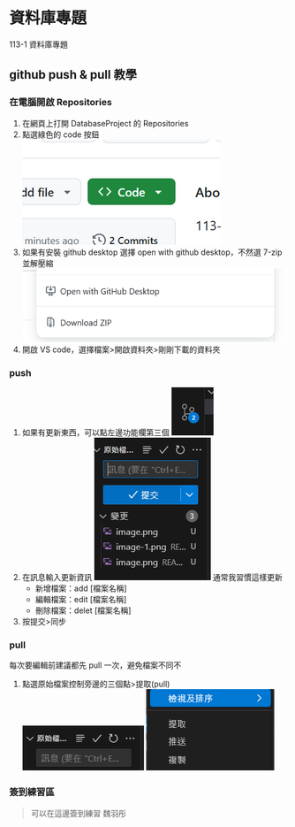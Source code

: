 # 資料庫專題
 113-1 資料庫專題

## github push & pull 教學
### 在電腦開啟 Repositories
1. 在網頁上打開 DatabaseProject 的 Repositories
2. 點選綠色的 code 按鈕
    ![alt text](README_img/image.png)
3. 如果有安裝 github desktop 選擇 open with github desktop，不然選 7-zip 並解壓縮
    ![alt text](README_img/image-1.png)
4. 開啟 VS code，選擇檔案>開啟資料夾>剛剛下載的資料夾
### push
1. 如果有更新東西，可以點左邊功能欄第三個
    ![alt text](README_img/image-2.png)
2. 在訊息輸入更新資訊
    ![alt text](README_img/image-3.png)
    通常我習慣這樣更新
    - 新增檔案：add [檔案名稱]
    - 編輯檔案：edit [檔案名稱]
    - 刪除檔案：delet [檔案名稱]
3. 按提交>同步
### pull
每次要編輯前建議都先 pull 一次，避免檔案不同不
1. 點選原始檔案控制旁邊的三個點>提取(pull)
    ![alt text](README_img/image-4.png)
    ![alt text](README_img/image-5.png)

### 簽到練習區
> 可以在這邊簽到練習
魏羽彤